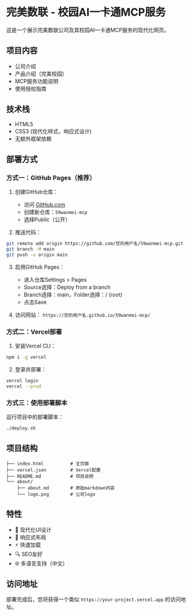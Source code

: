 # 完美数联 - 校园AI一卡通MCP服务

这是一个展示完美数联公司及其校园AI一卡通MCP服务的现代化网页。

## 项目内容

- 公司介绍
- 产品介绍（完美校园）
- MCP服务功能说明
- 使用授权指南

## 技术栈

- HTML5
- CSS3 (现代化样式，响应式设计)
- 无额外框架依赖

## 部署方式

### 方式一：GitHub Pages（推荐）

1. 创建GitHub仓库：
   - 访问 [GitHub.com](https://github.com)
   - 创建新仓库：`59wanmei-mcp`
   - 选择Public（公开）

2. 推送代码：
```bash
git remote add origin https://github.com/您的用户名/59wanmei-mcp.git
git branch -M main
git push -u origin main
```

3. 启用GitHub Pages：
   - 进入仓库Settings > Pages
   - Source选择：Deploy from a branch
   - Branch选择：main，Folder选择：/ (root)
   - 点击Save

4. 访问网站：
   `https://您的用户名.github.io/59wanmei-mcp/`

### 方式二：Vercel部署

1. 安装Vercel CLI：
```bash
npm i -g vercel
```

2. 登录并部署：
```bash
vercel login
vercel --prod
```

### 方式三：使用部署脚本

运行项目中的部署脚本：
```bash
./deploy.sh
```

## 项目结构

```
├── index.html          # 主页面
├── vercel.json         # Vercel配置
├── README.md           # 项目说明
└── about/
    ├── about.md        # 原始markdown内容
    └── logo.png        # 公司logo
```

## 特性

- 🎨 现代化UI设计
- 📱 响应式布局
- ⚡ 快速加载
- 🔍 SEO友好
- 🌐 多语言支持（中文）

## 访问地址

部署完成后，您将获得一个类似 `https://your-project.vercel.app` 的访问地址。 